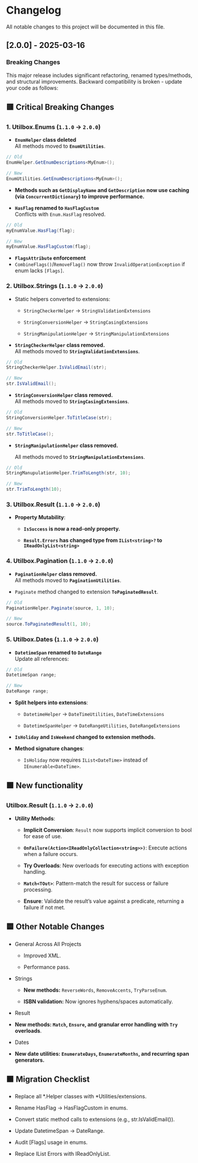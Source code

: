 # Changelog

All notable changes to this project will be documented in this file.

## [2.0.0] - 2025-03-16

### Breaking Changes

This major release includes significant refactoring, renamed types/methods, and structural improvements. Backward compatibility is broken - update your code as follows:

## 🟥 Critical Breaking Changes

### 1. **Utilbox.Enums** (`1.1.0` → `2.0.0`)

- **`EnumHelper` class deleted**  
  All methods moved to **`EnumUtilities`**.

```csharp
// Old
EnumHelper.GetEnumDescriptions<MyEnum>();

// New
EnumUtilities.GetEnumDescriptions<MyEnum>();
```

- **Methods such as `GetDisplayName` and `GetDescription` now use caching (via `ConcurrentDictionary`) to improve performance.**

- **`HasFlag` renamed to `HasFlagCustom`**  
  Conflicts with `Enum.HasFlag` resolved.

```csharp
// Old
myEnumValue.HasFlag(flag);

// New
myEnumValue.HasFlagCustom(flag);
```

- **`FlagsAttribute` enforcement**
- `CombineFlags()`/`RemoveFlag()` now throw `InvalidOperationException` if enum lacks `[Flags]`.

### 2. **Utilbox.Strings** (`1.1.0` → `2.0.0`)

- Static helpers converted to extensions:

  - `StringCheckerHelper` → `StringValidationExtensions`

  - `StringConversionHelper` → `StringCasingExtensions`

  - `StringManipulationHelper` → `StringManipulationExtensions`

- **`StringCheckerHelper` class removed.**  
  All methods moved to **`StringValidationExtensions`**.

```csharp
// Old
StringCheckerHelper.IsValidEmail(str);

// New
str.IsValidEmail();
```

- **`StringConversionHelper` class removed.**  
  All methods moved to **`StringCasingExtensions`**.

```csharp
// Old
StringConversionHelper.ToTitleCase(str);

// New
str.ToTitleCase();
```

- **`StringManipulationHelper` class removed.**

  All methods moved to **`StringManipulationExtensions`**.

```csharp
// Old
StringManupulationHelper.TrimToLength(str, 10);

// New
str.TrimToLength(10);
```

### **3. Utilbox.Result (`1.1.0` → `2.0.0`)**

- **Property Mutability**:

  - **`IsSuccess` is now a read-only property.**

  - **`Result.Errors` has changed type from `IList<string>?` to `IReadOnlyList<string>`**

### **4. Utilbox.Pagination (`1.1.0` → `2.0.0`)**

- **`PaginationHelper` class removed.**  
  All methods moved to **`PaginationUtilities`**.

- `Paginate` method changed to extension **`ToPaginatedResult`**.

```csharp
// Old
PaginationHelper.Paginate(source, 1, 10);

// New
source.ToPaginatedResult(1, 10);
```

### **5. Utilbox.Dates (`1.1.0` → `2.0.0`)**

- **`DatetimeSpan` renamed to `DateRange`**  
  Update all references:

```csharp
// Old
DatetimeSpan range;

// New
DateRange range;
```

- **Split helpers into extensions**:

  - `DatetimeHelper` → `DateTimeUtilities`, `DateTimeExtensions`

  - `DatetimeSpanHelper` → `DateRangeUtilities`, `DateRangeExtensions`

- **`IsHoliday` and `IsWeekend` changed to extension methods.**

- **Method signature changes**:
  - `IsHoliday` now requires `IList<DateTime>` instead of `IEnumerable<DateTime>`.

## 🟩 New functionality

### **Utilbox.Result (`1.1.0` → `2.0.0`)**

- **Utility Methods**:

  - **Implicit Conversion**: `Result` now supports implicit conversion to bool for ease of use.

  - **`OnFailure(Action<IReadOnlyCollection<string>>)`**: Execute actions when a failure occurs.

  - **Try Overloads**: New overloads for executing actions with exception handling.

  - **`Match<TOut>`**: Pattern-match the result for success or failure processing.

  - **Ensure**: Validate the result’s value against a predicate, returning a failure if not met.

## 🟦 Other Notable Changes

- General Across All Projects

  - Improved XML.

  - Performance pass.

- Strings

  - **New methods:** `ReverseWords`, `RemoveAccents`, `TryParseEnum`.

  - **ISBN validation:** Now ignores hyphens/spaces automatically.

- Result

- **New methods: `Match`, `Ensure`, and granular error handling with `Try` overloads**.

- Dates

- **New date utilities: `EnumerateDays`, `EnumerateMonths`, and recurring span generators.**

## 🟧 Migration Checklist

- Replace all *.Helper classes with *Utilities/extensions.

- Rename HasFlag → HasFlagCustom in enums.

- Convert static method calls to extensions (e.g., str.IsValidEmail()).

- Update DatetimeSpan → DateRange.

- Audit [Flags] usage in enums.

- Replace IList<string> Errors with IReadOnlyList<string>.

